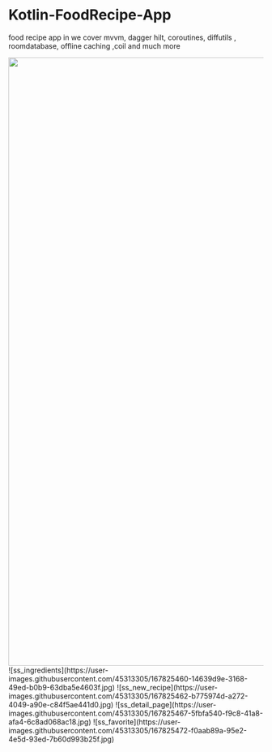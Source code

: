 # Kotlin-FoodRecipe-App
food recipe app in we cover mvvm, dagger hilt, coroutines, diffutils , roomdatabase, offline caching ,coil and much more



<img src="https://user-images.githubusercontent.com/45313305/167825448-8aedf9a0-17c1-409f-9795-15af44c89637.jpg" width="800" height="1200">
![ss_ingredients](https://user-images.githubusercontent.com/45313305/167825460-14639d9e-3168-49ed-b0b9-63dba5e4603f.jpg)
![ss_new_recipe](https://user-images.githubusercontent.com/45313305/167825462-b775974d-a272-4049-a90e-c84f5ae441d0.jpg)
![ss_detail_page](https://user-images.githubusercontent.com/45313305/167825467-5fbfa540-f9c8-41a8-afa4-6c8ad068ac18.jpg)
![ss_favorite](https://user-images.githubusercontent.com/45313305/167825472-f0aab89a-95e2-4e5d-93ed-7b60d993b25f.jpg)
